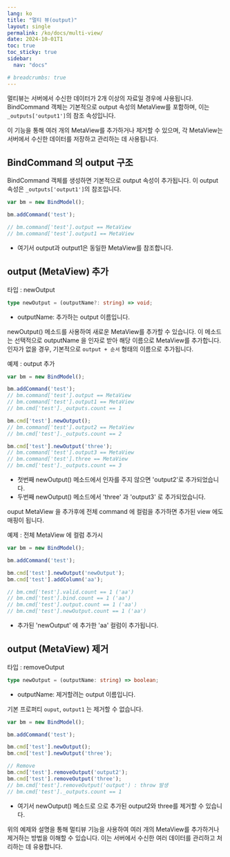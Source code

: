 ```yaml
---
lang: ko
title: "멀티 뷰(output)"
layout: single
permalink: /ko/docs/multi-view/
date: 2024-10-01T1
toc: true
toc_sticky: true
sidebar:
  nav: "docs"

# breadcrumbs: true
---
```

멀티뷰는 서버에서 수신한 데이터가 2개 이상의 자료일 경우에 사용됩니다. BindCommand 객체는 기본적으로 output 속성의 MetaView를 포함하며, 이는 `_outputs['output1']`의 참조 속성입니다.

이 기능을 통해 여러 개의 MetaView를 추가하거나 제거할 수 있으며, 각 MetaView는 서버에서 수신한 데이터를 저장하고 관리하는 데 사용됩니다.

## BindCommand 의 output 구조

BindCommand 객체를 생성하면 기본적으로 output 속성이 추가됩니다. 이 output 속성은 `_outputs['output1']`의 참조입니다.

```js
var bm = new BindModel();

bm.addCommand('test');

// bm.command['test'].output == MetaView
// bm.command['test'].output1 == MetaView
```
- 여기서 output과 output1은 동일한 MetaView를 참조합니다.

## output (MetaView) 추가

타입 : newOutput
```ts
type newOutput = (outputName?: string) => void;
```
- outputName: 추가하는 output 이름입니다.

newOutput() 메소드를 사용하여 새로운 MetaView를 추가할 수 있습니다. 이 메소드는 선택적으로 outputName 을 인자로 받아 해당 이름으로 MetaView를 추가합니다. 
인자가 없을 경우, 기본적으로 `output + 순서` 형태의 이름으로 추가됩니다.

예제 : output 추가
```js
var bm = new BindModel();

bm.addCommand('test');
// bm.command['test'].output == MetaView
// bm.command['test'].output1 == MetaView
// bm.cmd['test']._outputs.count == 1

bm.cmd['test'].newOutput();
// bm.command['test'].output2 == MetaView
// bm.cmd['test']._outputs.count == 2

bm.cmd['test'].newOutput('three');
// bm.command['test'].output3 == MetaView
// bm.command['test'].three == MetaView
// bm.cmd['test']._outputs.count == 3
```
- 첫번째 newOutput() 메소드에서 인자를 주지 않으면 'output2'로 추가되었습니다.
- 두번째 newOutput() 메소드에서 'three' 과 'output3' 로 추가되었습니다.

ouput MetaView 을 추가후에 전체 command 에 컬럼을 추가하면 추가된 view 에도 매핑이 됩니다.

예제 : 전체 MetaView 에 컬럼 추가시
```js
var bm = new BindModel();

bm.addCommand('test');

bm.cmd['test'].newOutput('newOutput');
bm.cmd['test'].addColumn('aa');

// bm.cmd['test'].valid.count == 1 ('aa')
// bm.cmd['test'].bind.count == 1 ('aa')
// bm.cmd['test'].output.count == 1 ('aa')
// bm.cmd['test'].newOutput.count == 1 ('aa')
```
- 추가된 'newOutput' 에 추가한 'aa' 컬럼이 추가됩니다.

## output (MetaView) 제거

타입 : removeOutput
```ts
type newOutput = (outputName: string) => boolean;
```
- outputName: 제거할려는 output 이름입니다.

기본 프로퍼티 `ouput`, `output1` 는 제거할 수 없습니다.
```js
var bm = new BindModel();

bm.addCommand('test');

bm.cmd['test'].newOutput();
bm.cmd['test'].newOutput('three');

// Remove
bm.cmd['test'].removeOutput('output2');
bm.cmd['test'].removeOutput('three');
// bm.cmd['test'].removeOutput('output') : throw 발생
// bm.cmd['test']._outputs.count == 1
```
- 여기서 newOutput() 메소드로 으로 추가된 output2와 three를 제거할 수 있습니다.

위의 예제와 설명을 통해 멀티뷰 기능을 사용하여 여러 개의 MetaView를 추가하거나 제거하는 방법을 이해할 수 있습니다. 이는 서버에서 수신한 여러 데이터를 관리하고 처리하는 데 유용합니다.

